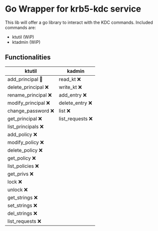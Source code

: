 # Go Wrapper for krb5-kdc service
This lib will offer a go library to interact with the KDC commands.
Included commands are:
* ktutil (WiP)
* ktadmin (WiP)

## Functionalities
| ktutil | kadmin |
| --- | --- |
| add_principal :hammer: | read_kt :x: |
| delete_principal :x:  | write_kt :x:  |
| rename_principal :x:  | add_entry :x: |
| modify_principal :x:  | delete_entry :x: |
| change_password  :x: |  list :x:|
| get_principal :x:  | list_requests  :x: |
| list_principals :x:  |   |
| add_policy :x:  |   |
| modify_policy :x: |   |
| delete_policy :x:  |   |
| get_policy  :x:  |   |
| list_policies :x:  |   |
| get_privs :x:  |   |
| lock :x:  |   |
| unlock :x:  |   |
| get_strings :x:  |   |
| set_strings :x: |   |
| del_strings :x: |   |
|  list_requests :x: |   |